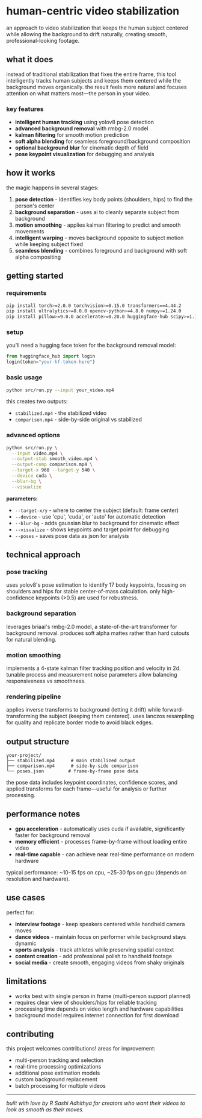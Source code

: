 # human-centric video stabilization

an approach to video stabilization that keeps the human subject centered while allowing the background to drift naturally, creating smooth, professional-looking footage.

## what it does

instead of traditional stabilization that fixes the entire frame, this tool intelligently tracks human subjects and keeps them centered while the background moves organically. the result feels more natural and focuses attention on what matters most—the person in your video.

### key features

- **intelligent human tracking** using yolov8 pose detection
- **advanced background removal** with rmbg-2.0 model
- **kalman filtering** for smooth motion prediction
- **soft alpha blending** for seamless foreground/background composition
- **optional background blur** for cinematic depth of field
- **pose keypoint visualization** for debugging and analysis

## how it works

the magic happens in several stages:

1. **pose detection** - identifies key body points (shoulders, hips) to find the person's center
2. **background separation** - uses ai to cleanly separate subject from background
3. **motion smoothing** - applies kalman filtering to predict and smooth movements
4. **intelligent warping** - moves background opposite to subject motion while keeping subject fixed
5. **seamless blending** - combines foreground and background with soft alpha compositing

## getting started

### requirements

```bash
pip install torch>=2.0.0 torchvision>=0.15.0 transformers==4.44.2
pip install ultralytics>=8.0.0 opencv-python>=4.8.0 numpy>=1.24.0
pip install pillow>=9.0.0 accelerate>=0.20.0 huggingface-hub scipy>=1.10.0
```

### setup

you'll need a hugging face token for the background removal model:

```python
from huggingface_hub import login
login(token="your-hf-token-here")
```

### basic usage

```bash
python src/run.py --input your_video.mp4
```

this creates two outputs:
- `stabilized.mp4` - the stabilized video
- `comparison.mp4` - side-by-side original vs stabilized

### advanced options

```bash
python src/run.py \
  --input video.mp4 \
  --output-stab smooth_video.mp4 \
  --output-comp comparison.mp4 \
  --target-x 960 --target-y 540 \
  --device cuda \
  --blur-bg \
  --visualize
```

**parameters:**
- `--target-x/y` - where to center the subject (default: frame center)
- `--device` - use 'cpu', 'cuda', or 'auto' for automatic detection
- `--blur-bg` - adds gaussian blur to background for cinematic effect
- `--visualize` - shows keypoints and target point for debugging
- `--poses` - saves pose data as json for analysis

## technical approach

### pose tracking
uses yolov8's pose estimation to identify 17 body keypoints, focusing on shoulders and hips for stable center-of-mass calculation. only high-confidence keypoints (>0.5) are used for robustness.

### background separation
leverages briaai's rmbg-2.0 model, a state-of-the-art transformer for background removal. produces soft alpha mattes rather than hard cutouts for natural blending.

### motion smoothing
implements a 4-state kalman filter tracking position and velocity in 2d. tunable process and measurement noise parameters allow balancing responsiveness vs smoothness.

### rendering pipeline
applies inverse transforms to background (letting it drift) while forward-transforming the subject (keeping them centered). uses lanczos resampling for quality and replicate border mode to avoid black edges.

## output structure

```
your-project/
├── stabilized.mp4      # main stabilized output
├── comparison.mp4      # side-by-side comparison
└── poses.json         # frame-by-frame pose data
```

the pose data includes keypoint coordinates, confidence scores, and applied transforms for each frame—useful for analysis or further processing.

## performance notes

- **gpu acceleration** - automatically uses cuda if available, significantly faster for background removal
- **memory efficient** - processes frame-by-frame without loading entire video
- **real-time capable** - can achieve near real-time performance on modern hardware

typical performance: ~10-15 fps on cpu, ~25-30 fps on gpu (depends on resolution and hardware).

## use cases

perfect for:
- **interview footage** - keep speakers centered while handheld camera moves
- **dance videos** - maintain focus on performer while background stays dynamic  
- **sports analysis** - track athletes while preserving spatial context
- **content creation** - add professional polish to handheld footage
- **social media** - create smooth, engaging videos from shaky originals

## limitations

- works best with single person in frame (multi-person support planned)
- requires clear view of shoulders/hips for reliable tracking
- processing time depends on video length and hardware capabilities
- background model requires internet connection for first download

## contributing

this project welcomes contributions! areas for improvement:
- multi-person tracking and selection
- real-time processing optimizations  
- additional pose estimation models
- custom background replacement
- batch processing for multiple videos

---

*built with love by R Sashi Adhithya for creators who want their videos to look as smooth as their moves.*
